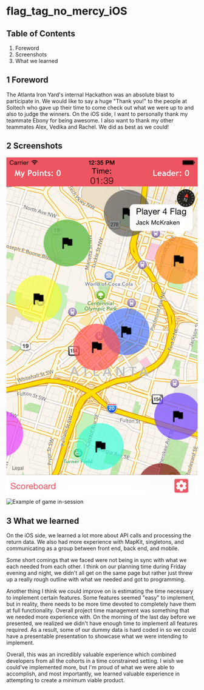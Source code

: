 # flag_tag_no_mercy_iOS

## Table of Contents
1. Foreword
2. Screenshots
3. What we learned

## 1 Foreword
The Atlanta Iron Yard's internal Hackathon was an absolute blast to participate in. We would like to say a huge "Thank you!" to the people at Soltech who gave up their time to come check out what we were up to and also to judge the winners. On the iOS side, I want to personally thank my teammate Ebony for being awesome. I also want to thank my other teammates Alex, Vedika and Rachel. We did as best as we could!

## 2 Screenshots
![Example of game in-session](https://raw.githubusercontent.com/flagtagNoMercy/flag_tag_no_mercy_iOS/master/Screenshots/0mapview.png)
![Example of game in-session](lagtagNoMercy/flag_tag_no_mercy_iOS/blob/master/Screenshots/0mapview.png "Example of game in-session")

## 3 What we learned
On the iOS side, we learned a lot more about API calls and processing the return data. We also had more experience with MapKit, singletons, and communicating as a group between front end, back end, and mobile. 

Some short comings that we faced were not being in sync with what we each needed from each other. I think on our planning time during Friday evening and night, we didn't all get on the same page but rather just threw up a really rough outline with what we needed and got to programming. 

Another thing I think we could improve on is estimating the time necessary to implement certain features. Some features seemed "easy" to implement, but in reality, there needs to be more time devoted to completely have them at full functionality. Overall project time management was something that we needed more experience with. On the morning of the last day before we presented, we realized we didn't have enough time to implement all features required. As a result, some of our dummy data is hard coded in so we could have a presentable presentation to showcase what we were intending to implement.

Overall, this was an incredibly valuable experience which combined developers from all the cohorts in a time constrained setting. I wish we could've implemented more, but I'm proud of what we were able to accomplish, and most importantly, we learned valuable experience in attempting to create a minimum viable product. 
